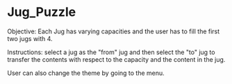 # Jug_Puzzle
Objective:
Each Jug has varying capacities and the user has to fill the first two jugs with 4.

Instructions:
select a jug as the "from" jug and then select the "to" jug to transfer the contents with respect to 
the capacity and the content in the jug.

User can also change the theme by going to the menu.
